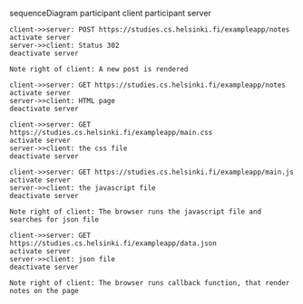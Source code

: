 sequenceDiagram
	participant client
	participant server

	client->>server: POST https://studies.cs.helsinki.fi/exampleapp/notes
	activate server
	server->>client: Status 302
	deactivate server

	Note right of client: A new post is rendered

	client->>server: GET https://studies.cs.helsinki.fi/exampleapp/notes
	activate server
	server->>client: HTML page
	deactivate server

	client->>server: GET https://studies.cs.helsinki.fi/exampleapp/main.css
	activate server
	server->>client: the css file
	deactivate server

	client->>server: GET https://studies.cs.helsinki.fi/exampleapp/main.js
	activate server
	server->>client: the javascript file
	deactivate server

	Note right of client: The browser runs the javascript file and searches for json file

	client->>server: GET https://studies.cs.helsinki.fi/exampleapp/data.json
	activate server
	server->>client: json file
	deactivate server

	Note right of client: The browser runs callback function, that render notes on the page